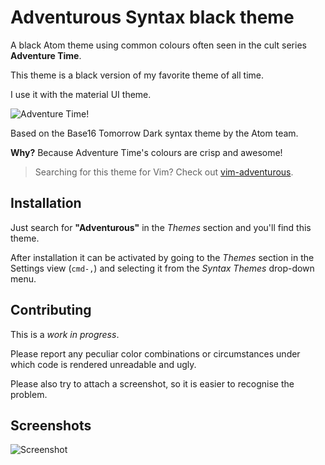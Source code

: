 # Adventurous Syntax black theme

A black Atom theme using common colours often seen in the cult series **Adventure Time**.

This theme is a black version of my favorite theme of all time.

I use it with the material UI theme. 

![Adventure Time!](http://vignette4.wikia.nocookie.net/adventuretimewithfinnandjake/images/8/89/S4_E26_The_Lich's_head.PNG)

Based on the Base16 Tomorrow Dark syntax theme by the Atom team.

**Why?** Because Adventure Time's colours are crisp and awesome!

> Searching for this theme for Vim? Check out [vim-adventurous](https://github.com/philpl/vim-adventurous).

## Installation

Just search for **"Adventurous"** in the _Themes_ section and you'll find this theme.

After installation it can be activated by going to
the _Themes_ section in the Settings view (`cmd-,`) and selecting it from the
_Syntax Themes_ drop-down menu.

## Contributing

This is a *work in progress*.

Please report any peculiar color combinations or circumstances under which code is rendered unreadable and ugly.

Please also try to attach a screenshot, so it is easier to recognise the problem.

## Screenshots

![Screenshot](https://github.com/Unintendedsideeffects/Adventurous-Syntax-Black/raw/master/screenshot.png)
